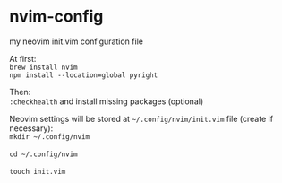 # nvim-config
my neovim init.vim configuration file

At first:<br>
`brew install nvim` <br>
`npm install --location=global pyright`

Then: <br>
`:checkhealth` and install missing packages (optional)

Neovim settings will be stored at `~/.config/nvim/init.vim` file (create if necessary):<br>
`mkdir ~/.config/nvim`<br>  
`cd ~/.config/nvim`<br>  
`touch init.vim`
